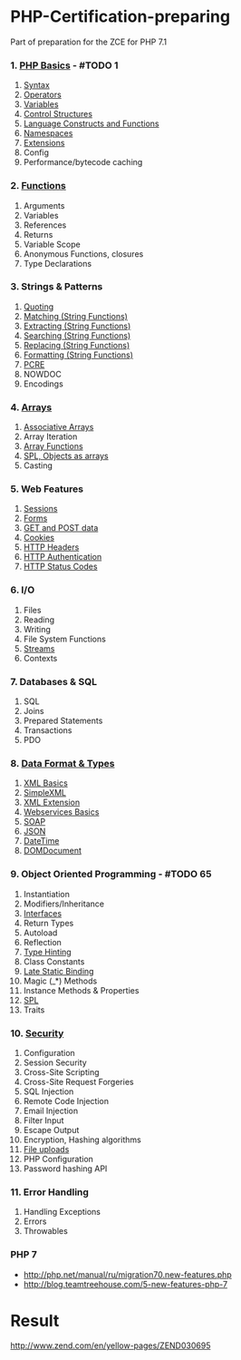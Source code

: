 # PHP-Certification-preparing

<p>Part of preparation for the ZCE for PHP 7.1</p>

### 1. [PHP Basics](1-PHP-Basics/README.md) - #TODO 1
1. [Syntax](1-PHP-Basics/1-syntax/README.md)
2. [Operators](1-PHP-Basics/2-operators/README.md)
3. [Variables](1-PHP-Basics/3-variables/README.md)
4. [Control Structures](1-PHP-Basics/4-control-structures/README.md)
5. [Language Constructs and Functions](1-PHP-Basics/5-language-constructs-and-functions/README.md)
6. [Namespaces](1-PHP-Basics/6-namespaces/README.md)
7. [Extensions](1-PHP-Basics/7-extensions/README.md)
8. Config
9. Performance/bytecode caching

### 2. [Functions](2-Functions/README.md)
1. Arguments
2. Variables 
3. References
4. Returns
5. Variable Scope
6. Anonymous Functions, closures
7. Type Declarations

### 3. Strings & Patterns
1. [Quoting](http://php.net/manual/en/language.types.string.php)
2. [Matching (String Functions)](./3-String/functions/README.md)
3. [Extracting (String Functions)](./3-String/functions/README.md)
4. [Searching (String Functions)](./3-String/functions/README.md)
5. [Replacing (String Functions)](./3-String/functions/README.md)
6. [Formatting (String Functions)](./3-String/functions/README.md)
7. [PCRE](./3-String/7-PCRE/README.md)
8. NOWDOC
9. Encodings
 
### 4. [Arrays](4-Arrays/index.md)
1. [Associative Arrays](./4-Arrays/1-Associative-Arrays/README.md)
2. Array Iteration
3. [Array Functions](./1-PHP-Basics/7-extensions/1-Core-Extensions/1-Arrays/README.md)
4. [SPL, Objects as arrays](9-Object-Oriented-Programming/12-SPL/README.md)
5. Casting
 
### 5. Web Features
1. [Sessions](http://php.net/manual/ru/book.session.php)
2. [Forms](http://php.net/manual/ru/tutorial.forms.php)
3. [GET and POST data](http://php.net/manual/ru/reserved.variables.php) 
4. [Cookies](http://php.net/manual/ru/features.cookies.php) 
5. [HTTP Headers](http://php.net/manual/ru/function.header.php) 
6. [HTTP Authentication](http://php.net/manual/ru/features.http-auth.php)
7. [HTTP Status Codes](http://php.net/manual/ru/function.http-response-code.php)
 
### 6. I/O
1. Files
2. Reading
3. Writing
4. File System Functions
5. [Streams]()
6. Contexts
 
### 7. Databases & SQL
1. SQL
2. Joins
3. Prepared Statements
4. Transactions
5. PDO
 
### 8. [Data Format & Types](./8-Data-Format-Types/index.md)
1. [XML Basics](./8-Data-Format-Types/1-xml-basics/index.md)
2. [SimpleXML](./8-Data-Format-Types/2-simple-xml/index.md)
3. [XML Extension](http://php.net/manual/en/refs.xml.php)
4. [Webservices Basics](http://php.net/manual/ru/refs.webservice.php)
5. [SOAP](http://php.net/manual/ru/book.soap.php)
6. [JSON](./8-Data-Format-Types/6-JSON/README.md)
7. [DateTime](http://php.net/manual/ru/class.datetime.php)
8. [DOMDocument](http://php.net/manual/ru/class.domdocument.php)
 
### 9. Object Oriented Programming - #TODO 65
1. Instantiation
2. Modifiers/Inheritance
3. [Interfaces](./9-Object-Oriented-Programming/3-interfaces/index.md)
4. Return Types
5. Autoload
6. Reflection
7. [Type Hinting](./9-Object-Oriented-Programming/7-type-hinting/index.md)
8. Class Constants
9. [Late Static Binding](./9-Object-Oriented-Programming/9-late-static-binding/index.md)
10. Magic (_*) Methods
11. Instance Methods & Properties
12. [SPL](9-Object-Oriented-Programming/12-SPL/README.md)
13. Traits

### 10. [Security](./10-Security/index.md)
1. Configuration
2. Session Security
3. Cross-Site Scripting
4. Cross-Site Request Forgeries
5. SQL Injection
6. Remote Code Injection
7. Email Injection
8. Filter Input
9. Escape Output
10. Encryption, Hashing algorithms
11. [File uploads](./10-Security/11-file-uploads/index.md)
12. PHP Configuration
13. Password hashing API

### 11. Error Handling
1. Handling Exceptions
2. Errors
3. Throwables
 
 
### PHP 7
 - http://php.net/manual/ru/migration70.new-features.php
 - http://blog.teamtreehouse.com/5-new-features-php-7

# Result

http://www.zend.com/en/yellow-pages/ZEND030695
